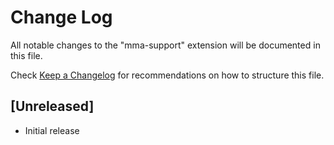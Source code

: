 # Change Log

All notable changes to the "mma-support" extension will be documented in this file.

Check [Keep a Changelog](http://keepachangelog.com/) for recommendations on how to structure this file.

## [Unreleased]

- Initial release